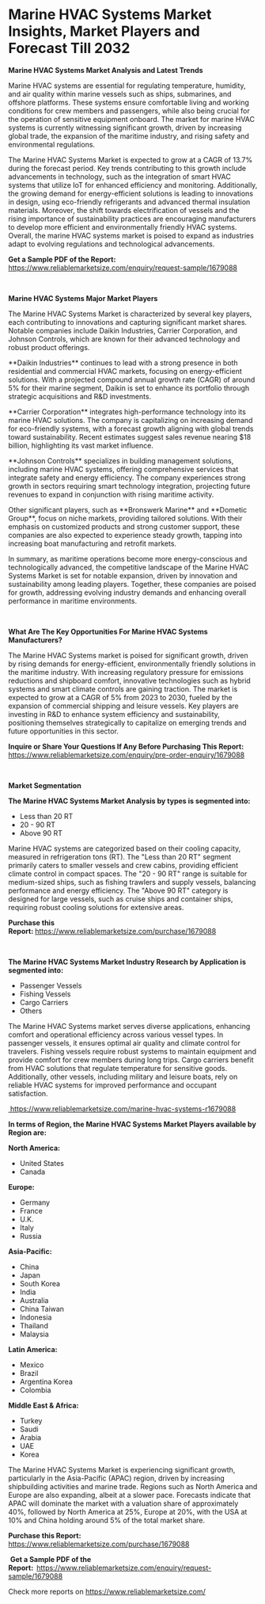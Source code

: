 <p><h1>Marine HVAC Systems Market Insights, Market Players and Forecast Till 2032</h1></p><p><strong>Marine HVAC Systems Market Analysis and Latest Trends</strong></p>
<p><p>Marine HVAC systems are essential for regulating temperature, humidity, and air quality within marine vessels such as ships, submarines, and offshore platforms. These systems ensure comfortable living and working conditions for crew members and passengers, while also being crucial for the operation of sensitive equipment onboard. The market for marine HVAC systems is currently witnessing significant growth, driven by increasing global trade, the expansion of the maritime industry, and rising safety and environmental regulations.</p><p>The Marine HVAC Systems Market is expected to grow at a CAGR of 13.7% during the forecast period. Key trends contributing to this growth include advancements in technology, such as the integration of smart HVAC systems that utilize IoT for enhanced efficiency and monitoring. Additionally, the growing demand for energy-efficient solutions is leading to innovations in design, using eco-friendly refrigerants and advanced thermal insulation materials. Moreover, the shift towards electrification of vessels and the rising importance of sustainability practices are encouraging manufacturers to develop more efficient and environmentally friendly HVAC systems. Overall, the marine HVAC systems market is poised to expand as industries adapt to evolving regulations and technological advancements.</p></p>
<p><strong>Get a Sample PDF of the Report:&nbsp;</strong> <a href="https://www.reliablemarketsize.com/enquiry/request-sample/1679088?utm_campaign=2889&utm_medium=2&utm_source=Github&utm_content=ia&utm_term=10042025&utm_id=marine-hvac-systems">https://www.reliablemarketsize.com/enquiry/request-sample/1679088</a></p>
<p>&nbsp;</p>
<p><strong>Marine HVAC Systems Major Market Players</strong></p>
<p><p>The Marine HVAC Systems Market is characterized by several key players, each contributing to innovations and capturing significant market shares. Notable companies include Daikin Industries, Carrier Corporation, and Johnson Controls, which are known for their advanced technology and robust product offerings.</p><p>**Daikin Industries** continues to lead with a strong presence in both residential and commercial HVAC markets, focusing on energy-efficient solutions. With a projected compound annual growth rate (CAGR) of around 5% for their marine segment, Daikin is set to enhance its portfolio through strategic acquisitions and R&D investments.</p><p>**Carrier Corporation** integrates high-performance technology into its marine HVAC solutions. The company is capitalizing on increasing demand for eco-friendly systems, with a forecast growth aligning with global trends toward sustainability. Recent estimates suggest sales revenue nearing $18 billion, highlighting its vast market influence.</p><p>**Johnson Controls** specializes in building management solutions, including marine HVAC systems, offering comprehensive services that integrate safety and energy efficiency. The company experiences strong growth in sectors requiring smart technology integration, projecting future revenues to expand in conjunction with rising maritime activity.</p><p>Other significant players, such as **Bronswerk Marine** and **Dometic Group**, focus on niche markets, providing tailored solutions. With their emphasis on customized products and strong customer support, these companies are also expected to experience steady growth, tapping into increasing boat manufacturing and retrofit markets.</p><p>In summary, as maritime operations become more energy-conscious and technologically advanced, the competitive landscape of the Marine HVAC Systems Market is set for notable expansion, driven by innovation and sustainability among leading players. Together, these companies are poised for growth, addressing evolving industry demands and enhancing overall performance in maritime environments.</p></p>
<p>&nbsp;</p>
<p><strong>What Are The Key Opportunities For Marine HVAC Systems Manufacturers?</strong></p>
<p><p>The Marine HVAC Systems market is poised for significant growth, driven by rising demands for energy-efficient, environmentally friendly solutions in the maritime industry. With increasing regulatory pressure for emissions reductions and shipboard comfort, innovative technologies such as hybrid systems and smart climate controls are gaining traction. The market is expected to grow at a CAGR of 5% from 2023 to 2030, fueled by the expansion of commercial shipping and leisure vessels. Key players are investing in R&D to enhance system efficiency and sustainability, positioning themselves strategically to capitalize on emerging trends and future opportunities in this sector.</p></p>
<p><strong>Inquire or Share Your Questions If Any Before Purchasing This Report:</strong> <a href="https://www.reliablemarketsize.com/enquiry/pre-order-enquiry/1679088?utm_campaign=2889&utm_medium=2&utm_source=Github&utm_content=ia&utm_term=10042025&utm_id=marine-hvac-systems">https://www.reliablemarketsize.com/enquiry/pre-order-enquiry/1679088</a></p>
<p>&nbsp;</p>
<p><strong>Market Segmentation</strong></p>
<p><strong>The Marine HVAC Systems Market Analysis by types is segmented into:</strong></p>
<p><ul><li>Less than 20 RT</li><li>20 - 90 RT</li><li>Above 90 RT</li></ul></p>
<p><p>Marine HVAC systems are categorized based on their cooling capacity, measured in refrigeration tons (RT). The "Less than 20 RT" segment primarily caters to smaller vessels and crew cabins, providing efficient climate control in compact spaces. The "20 - 90 RT" range is suitable for medium-sized ships, such as fishing trawlers and supply vessels, balancing performance and energy efficiency. The "Above 90 RT" category is designed for large vessels, such as cruise ships and container ships, requiring robust cooling solutions for extensive areas.</p></p>
<p><strong>Purchase this Report:&nbsp;</strong><a href="https://www.reliablemarketsize.com/purchase/1679088?utm_campaign=2889&utm_medium=2&utm_source=Github&utm_content=ia&utm_term=10042025&utm_id=marine-hvac-systems">https://www.reliablemarketsize.com/purchase/1679088</a></p>
<p>&nbsp;</p>
<p><strong>The Marine HVAC Systems Market Industry Research by Application is segmented into:</strong></p>
<p><ul><li>Passenger Vessels</li><li>Fishing Vessels</li><li>Cargo Carriers</li><li>Others</li></ul></p>
<p><p>The Marine HVAC Systems market serves diverse applications, enhancing comfort and operational efficiency across various vessel types. In passenger vessels, it ensures optimal air quality and climate control for travelers. Fishing vessels require robust systems to maintain equipment and provide comfort for crew members during long trips. Cargo carriers benefit from HVAC solutions that regulate temperature for sensitive goods. Additionally, other vessels, including military and leisure boats, rely on reliable HVAC systems for improved performance and occupant satisfaction.</p></p>
<p><a href="https://www.reliablemarketsize.com/marine-hvac-systems-r1679088?utm_campaign=2889&utm_medium=2&utm_source=Github&utm_content=ia&utm_term=10042025&utm_id=marine-hvac-systems">&nbsp;https://www.reliablemarketsize.com/marine-hvac-systems-r1679088</a></p>
<p><strong>In terms of Region, the Marine HVAC Systems Market Players available by Region are:</strong></p>
<p>
    <p> <strong> North America: </strong>
        <ul>
            <li>United States</li>
            <li>Canada</li>
        </ul>
        </p> 
    <p> <strong> Europe: </strong>
        <ul>
            <li>Germany</li>
            <li>France</li>
            <li>U.K.</li>
            <li>Italy</li>
            <li>Russia</li>
        </ul>
        </p> 
    <p> <strong> Asia-Pacific: </strong>
        <ul>
            <li>China</li>
            <li>Japan</li>
            <li>South Korea</li>
            <li>India</li>
            <li>Australia</li>
            <li>China Taiwan</li>
            <li>Indonesia</li>
            <li>Thailand</li>
            <li>Malaysia</li>
        </ul>
        </p> 
    <p> <strong> Latin America: </strong>
        <ul>
            <li>Mexico</li>
            <li>Brazil</li>
            <li>Argentina Korea</li>
            <li>Colombia</li>
        </ul>
        </p> 
    <p> <strong> Middle East & Africa: </strong>
        <ul>
            <li>Turkey</li>
            <li>Saudi</li>
            <li>Arabia</li>
            <li>UAE</li>
            <li>Korea</li>
        </ul>
    </p>
    </p>
<p><p>The Marine HVAC Systems Market is experiencing significant growth, particularly in the Asia-Pacific (APAC) region, driven by increasing shipbuilding activities and marine trade. Regions such as North America and Europe are also expanding, albeit at a slower pace. Forecasts indicate that APAC will dominate the market with a valuation share of approximately 40%, followed by North America at 25%, Europe at 20%, with the USA at 10% and China holding around 5% of the total market share.</p></p>
<p><strong>Purchase this Report: </strong><a href="https://www.reliablemarketsize.com/purchase/1679088?utm_campaign=2889&utm_medium=2&utm_source=Github&utm_content=ia&utm_term=10042025&utm_id=marine-hvac-systems">https://www.reliablemarketsize.com/purchase/1679088</a></p>
<p>&nbsp;<strong>Get a Sample PDF of the Report:&nbsp;&nbsp;</strong><a href="https://www.reliablemarketsize.com/enquiry/request-sample/1679088?utm_campaign=2889&utm_medium=2&utm_source=Github&utm_content=ia&utm_term=10042025&utm_id=marine-hvac-systems">https://www.reliablemarketsize.com/enquiry/request-sample/1679088</a></p>
<p><strong></strong></p>
<p>Check more reports on <a href="https://www.reliablemarketsize.com/?utm_campaign=2889&utm_medium=2&utm_source=Github&utm_content=ia&utm_term=10042025&utm_id=marine-hvac-systems">https://www.reliablemarketsize.com/</a></p>